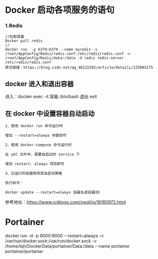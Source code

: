 # Docker 启动各项服务的语句

### 1.Redis
```
//拉取容器
Docker pull redis
//
docker run  -p 6379:6379 --name myredis -v /root/AppConfig/Redis/redis.conf:/etc/redis/redis.conf -v /root/AppConfig/Redis/data:/data -d redis redis-server /etc/redis/redis.conf 
原文链接：https://blog.csdn.net/qq_46122292/article/details/125003175
```



## docker 进入和退出容器
进入：docker exec -it 容器 /bin/bash
退出 exit



## 在 docker 中设置容器自动启动
```
1、使用 docker run 命令运行时

增加 --restart=always 参数即可

2、使用 docker-compose 命令运行时

在 yml 文件中，需要自启动的 service 下

增加 restart: always 项目即可

3、已运行的容器修改其自启动策略

执行命令：

docker update --restart=always 容器名或容器ID
```
参考地址：https://www.cnblogs.com/xwgli/p/16160972.html


# Portainer
docker run -d -p 9000:9000 --restart=always -v /var/run/docker.sock:/var/run/docker.sock -v /home/lqh/DockerData/portainer/Data:/data --name portainer portainer/portainer